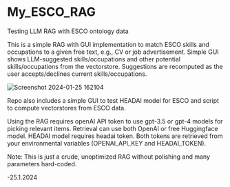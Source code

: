 # My_ESCO_RAG
Testing LLM RAG with ESCO ontology data

This is a simple RAG with GUI implementation to match ESCO skills and occupations to a given free text, e.g., CV or job advertisement. Simple GUI shows LLM-suggested skills/occupations and other potential skills/occupations from the vectorstore. Suggestions are recomputed as the user accepts/declines current skills/occupations.

![Screenshot 2024-01-25 162104](https://github.com/kauttoj/My_ESCO_RAG/assets/17804946/1453ce60-5ffe-439a-9c2c-301e13658611)

Repo also includes a simple GUI to test HEADAI model for ESCO and script to compute vectorstores from ESCO data.

Using the RAG requires openAI API token to use gpt-3.5 or gpt-4 models for picking relevant items. Retrieval can use both OpenAI or free Huggingface model. HEADAI model requires headai token. Both tokens are retrieved from your environmental variables (OPENAI_API_KEY and HEADAI_TOKEN).

Note: This is just a crude, unoptimized RAG without polishing and many parameters hard-coded.

-25.1.2024
